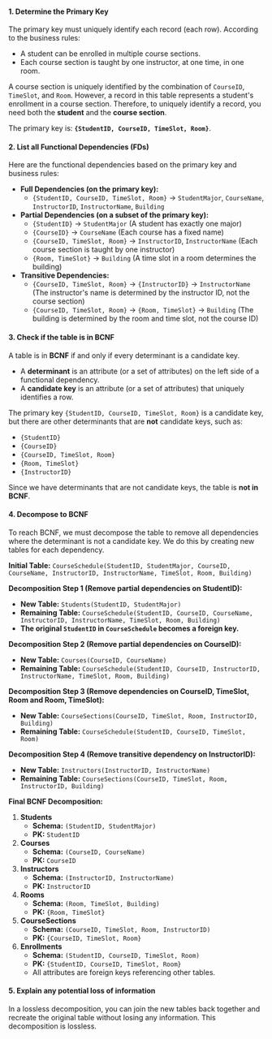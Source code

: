#### **1. Determine the Primary Key**

The primary key must uniquely identify each record (each row). According to the business rules:
* A student can be enrolled in multiple course sections.
* Each course section is taught by one instructor, at one time, in one room.

A course section is uniquely identified by the combination of `CourseID`, `TimeSlot`, and `Room`. However, a record in this table represents a student's enrollment in a course section. Therefore, to uniquely identify a record, you need both the **student** and the **course section**.

The primary key is: **`{StudentID, CourseID, TimeSlot, Room}`**.

#### **2. List all Functional Dependencies (FDs)**

Here are the functional dependencies based on the primary key and business rules:

* **Full Dependencies (on the primary key):**
    * `{StudentID, CourseID, TimeSlot, Room}` -> `StudentMajor`, `CourseName`, `InstructorID`, `InstructorName`, `Building`
* **Partial Dependencies (on a subset of the primary key):**
    * `{StudentID}` -> `StudentMajor` (A student has exactly one major)
    * `{CourseID}` -> `CourseName` (Each course has a fixed name)
    * `{CourseID, TimeSlot, Room}` -> `InstructorID`, `InstructorName` (Each course section is taught by one instructor)
    * `{Room, TimeSlot}` -> `Building` (A time slot in a room determines the building)
* **Transitive Dependencies:**
    * `{CourseID, TimeSlot, Room}` -> `{InstructorID}` -> `InstructorName` (The instructor's name is determined by the instructor ID, not the course section)
    * `{CourseID, TimeSlot, Room}` -> `{Room, TimeSlot}` -> `Building` (The building is determined by the room and time slot, not the course ID)

#### **3. Check if the table is in BCNF**

A table is in **BCNF** if and only if every determinant is a candidate key.

* A **determinant** is an attribute (or a set of attributes) on the left side of a functional dependency.
* A **candidate key** is an attribute (or a set of attributes) that uniquely identifies a row.

The primary key `{StudentID, CourseID, TimeSlot, Room}` is a candidate key, but there are other determinants that are **not** candidate keys, such as:
* `{StudentID}`
* `{CourseID}`
* `{CourseID, TimeSlot, Room}`
* `{Room, TimeSlot}`
* `{InstructorID}`

Since we have determinants that are not candidate keys, the table is **not in BCNF**.

#### **4. Decompose to BCNF**

To reach BCNF, we must decompose the table to remove all dependencies where the determinant is not a candidate key. We do this by creating new tables for each dependency.

**Initial Table:** `CourseSchedule(StudentID, StudentMajor, CourseID, CourseName, InstructorID, InstructorName, TimeSlot, Room, Building)`

**Decomposition Step 1 (Remove partial dependencies on StudentID):**
* **New Table:** `Students(StudentID, StudentMajor)`
* **Remaining Table:** `CourseSchedule(StudentID, CourseID, CourseName, InstructorID, InstructorName, TimeSlot, Room, Building)`
* **The original `StudentID` in `CourseSchedule` becomes a foreign key.**

**Decomposition Step 2 (Remove partial dependencies on CourseID):**
* **New Table:** `Courses(CourseID, CourseName)`
* **Remaining Table:** `CourseSchedule(StudentID, CourseID, InstructorID, InstructorName, TimeSlot, Room, Building)`

**Decomposition Step 3 (Remove dependencies on CourseID, TimeSlot, Room and Room, TimeSlot):**
* **New Table:** `CourseSections(CourseID, TimeSlot, Room, InstructorID, Building)`
* **Remaining Table:** `CourseSchedule(StudentID, CourseID, TimeSlot, Room)`

**Decomposition Step 4 (Remove transitive dependency on InstructorID):**
* **New Table:** `Instructors(InstructorID, InstructorName)`
* **Remaining Table:** `CourseSections(CourseID, TimeSlot, Room, InstructorID, Building)`

**Final BCNF Decomposition:**
1.  **Students**
    * **Schema:** `(StudentID, StudentMajor)`
    * **PK:** `StudentID`
2.  **Courses**
    * **Schema:** `(CourseID, CourseName)`
    * **PK:** `CourseID`
3.  **Instructors**
    * **Schema:** `(InstructorID, InstructorName)`
    * **PK:** `InstructorID`
4.  **Rooms**
    * **Schema:** `(Room, TimeSlot, Building)`
    * **PK:** `{Room, TimeSlot}`
5.  **CourseSections**
    * **Schema:** `(CourseID, TimeSlot, Room, InstructorID)`
    * **PK:** `{CourseID, TimeSlot, Room}`
6.  **Enrollments**
    * **Schema:** `(StudentID, CourseID, TimeSlot, Room)`
    * **PK:** `{StudentID, CourseID, TimeSlot, Room}`
    * All attributes are foreign keys referencing other tables.

#### **5. Explain any potential loss of information**
In a lossless decomposition, you can join the new tables back together and recreate the original table without losing any information. This decomposition is lossless.
